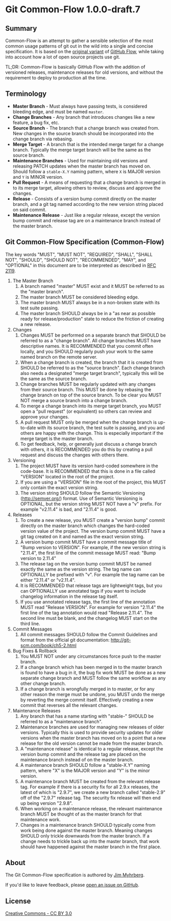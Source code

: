 Git Common-Flow 1.0.0-draft.7
=============================

Summary
-------

Common-Flow is an attempt to gather a sensible selection of the most common
usage patterns of git out in the wild into a single and concise
specification. It is based on
the [original variant](http://scottchacon.com/2011/08/31/github-flow.html)
of [GitHub Flow](https://guides.github.com/introduction/flow/), while taking
into account how a lot of open source projects use git.

TL;DR: Common-Flow is basically GitHub Flow with the addition of versioned
releases, maintenance releases for old versions, and without the requirement to
deploy to production all the time.

Terminology
-----------

- **Master Branch** - Must always have passing tests, is considered bleeding
  edge, and must be named `master`.
- **Change Branches** - Any branch that introduces changes like a new feature, a
  bug fix, etc.
- **Source Branch** - The branch that a change branch was created from. New
  changes in the source branch should be incorporated into the change branch via
  rebasing.
- **Merge Target** - A branch that is the intended merge target for a change
  branch. Typically the merge target branch will be the same as the source
  branch.
- **Maintenance Branches** - Used for maintaining old versions and releasing
  PATCH updates when the master branch has moved on. Should follow a
  `stable-X.Y` naming pattern, where `X` is MAJOR version and `Y` is MINOR
  version.
- **Pull Request** - A means of requesting that a change branch is merged in to
  its merge target, allowing others to review, discuss and approve the changes.
- **Release** - Consists of a version bump commit directly on the master branch,
  and a git tag named according to the new version string placed on said commit.
- **Maintenance Release** - Just like a regular release, except the version bump
  commit and release tag are on a maintenance branch instead of the master
  branch.

Git Common-Flow Specification (Common-Flow)
-------------------------------------------

The key words "MUST", "MUST NOT", "REQUIRED", "SHALL", "SHALL NOT", "SHOULD",
"SHOULD NOT", "RECOMMENDED", "MAY", and "OPTIONAL" in this document are to be
interpreted as described in [RFC 2119](https://tools.ietf.org/html/rfc2119).

1. The Master Branch
    1. A branch named "master" MUST exist and it MUST be referred to as the
       "master branch".
    2. The master branch MUST be considered bleeding edge.
    3. The master branch MUST always be in a non-broken state with its test
       suite passing.
    4. The master branch SHOULD always be in a "as near as possible ready for
       release/production" state to reduce the friction of creating a new
       release.
2. Changes
    1. Changes MUST be performed on a separate branch that SHOULD be referred to
       as a "change branch". All change branches MUST have descriptive names. It
       is RECOMMENDED that you commit often locally, and you SHOULD regularly
       push your work to the same named branch on the remote server.
    2. When a change branch is created, the branch that it is created from
       SHOULD be referred to as the "source branch". Each change branch also
       needs a designated "merge target branch", typically this will be the same
       as the source branch.
    3. Change branches MUST be regularly updated with any changes from their
       source branch. This MUST be done by rebasing the change branch on top of
       the source branch. To be clear you MUST NOT merge a source branch into a
       change branch.
    4. To merge a change branch into its merge target branch, you MUST open a
       "pull request" (or equivalent) so others can review and approve your
       changes.
    5. A pull request MUST only be merged when the change branch is up-to-date
       with its source branch, the test suite is passing, and you and others are
       happy with the change. This is especially important if the merge target
       is the master branch.
    6. To get feedback, help, or generally just discuss a change branch with
       others, it is RECOMMENDED you do this by creating a pull request and
       discuss the changes with others there.
3. Versioning
    1. The project MUST have its version hard-coded somewhere in the
       code-base. It is RECOMMENDED that this is done in a file called "VERSION"
       located in the root of the project.
    2. If you are using a "VERSION" file in the root of the project, this MUST
       only contain the exact version string.
    3. The version string SHOULD follow the Semantic Versioning
       (http://semver.org/) format. Use of Semantic Versioning is OPTIONAL, but
       the version string MUST NOT have a "v" prefix. For example "v2.11.4" is
       bad, and "2.11.4" is good.
4. Releases
    1. To create a new release, you MUST create a "version bump" commit directly
       on the master branch which changes the hard-coded version value of the
       project. The version bump commit MUST have a git tag created on it and
       named as the exact version string.
    2. A version bump commit MUST have a commit message title of "Bump version
       to VERSION". For example, if the new version string is "2.11.4", the
       first line of the commit message MUST read: "Bump version to 2.11.4"
    3. The release tag on the version bump commit MUST be named exactly the same
       as the version string. The tag name can OPTIONALLY be prefixed with
       "v". For example the tag name can be either "2.11.4" or "v2.11.4".
    4. It is RECOMMENDED that release tags are lightweight tags, but you can
       OPTIONALLY use annotated tags if you want to include changelog
       information in the release tag itself.
    5. If you use annotated release tags, the first line of the annotation MUST
       read "Release VERSION". For example for version "2.11.4" the first line
       of the tag annotation would read "Release 2.11.4". The second line must
       be blank, and the changelog MUST start on the third line.
5. Commit Messages
    1. All commit messages SHOULD follow the Commit Guidelines and format from
       the official git documentation: http://git-scm.com/book/ch5-2.html
6. Bug Fixes & Rollback
    1. You MUST NOT under any circumstances force push to the master branch.
    2. If a change branch which has been merged in to the master branch is found
       to have a bug in it, the bug fix work MUST be done as a new separate
       change branch and MUST follow the same workflow as any other change
       branch.
    3. If a change branch is wrongfully merged in to master, or for any other
       reason the merge must be undone, you MUST undo the merge by reverting the
       merge commit itself. Effectively creating a new commit that reverses all
       the relevant changes.
7. Maintenance Releases
    1. Any branch that has a name starting with "stable-" SHOULD be referred to
       as a "maintenance branch".
    2. Maintenance branches are used for managing new releases of older
       versions. Typically this is used to provide security updates for older
       versions when the master branch has moved on to a point that a new
       release for the old version cannot be made from the master branch.
    3. A "maintenance release" is identical to a regular release, except the
       version bump commit and the release tag are placed on the maintenance
       branch instead of on the master branch.
    3. A maintenance branch SHOULD follow a "stable-X.Y" naming pattern, where
       "X" is the MAJOR version and "Y" is the minor version.
    4. A maintenance branch MUST be created from the relevant release tag. For
       example if there is a security fix for all 2.9.x releases, the latest of
       which is "2.9.7", we create a new branch called "stable-2.9" off of the
       "2.9.7" release tag. The security fix release will then end up being
       version "2.9.8".
    5. When working on a maintenance release, the relevant maintenance branch
       MUST be thought of as the master branch for that maintenance work.
    6. Changes in a maintenance branch SHOULD typically come from work being
       done against the master branch. Meaning changes SHOULD only trickle
       downwards from the master branch. If a change needs to trickle back up
       into the master branch, that work should have happened against the master
       branch in the first place.

About
-----

The Git Common-Flow specification is authored
by [Jim Myhrberg](http://jimeh.me).

If you'd like to leave feedback,
please [open an issue on GitHub](https://github.com/jimeh/common-flow/issues).

License
-------

[Creative Commons - CC BY 3.0](http://creativecommons.org/licenses/by/3.0/)
